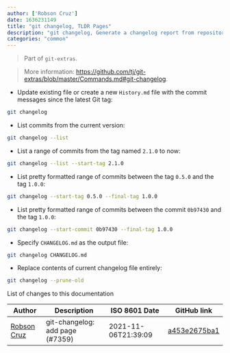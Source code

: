 ```yaml
---
author: ['Robson Cruz']
date: 1636231149
title: "git changelog, TLDR Pages"
description: "git changelog, Generate a changelog report from repository commits and tags."
categories: "common"
---
```

> Part of `git-extras`.

> More information: <https://github.com/tj/git-extras/blob/master/Commands.md#git-changelog>.

- Update existing file or create a new `History.md` file with the commit messages since the latest Git tag:

```bash
git changelog
```

- List commits from the current version:

```bash
git changelog --list
```

- List a range of commits from the tag named `2.1.0` to now:

```bash
git changelog --list --start-tag 2.1.0
```

- List pretty formatted range of commits between the tag `0.5.0` and the tag `1.0.0`:

```bash
git changelog --start-tag 0.5.0 --final-tag 1.0.0
```

- List pretty formatted range of commits between the commit `0b97430` and the tag `1.0.0`:

```bash
git changelog --start-commit 0b97430 --final-tag 1.0.0
```

- Specify `CHANGELOG.md` as the output file:

```bash
git changelog CHANGELOG.md
```

- Replace contents of current changelog file entirely:

```bash
git changelog --prune-old
```
List of changes to this documentation


Author | Description | ISO 8601 Date | GitHub link
------|-----|-----|-----
[Robson Cruz](mailto:deadpyxel@users.noreply.github.com) | git-changelog: add page (#7359) | 2021-11-06T21:39:09 | [a453e2675ba1](https://github.com/tldr-pages/tldr/commit/a453e2675ba1827ca5e9b5429fb171173528ee91)

